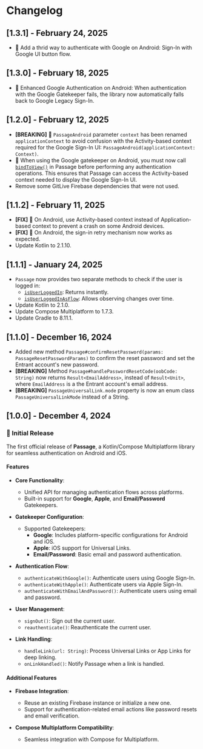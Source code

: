 
# Changelog

## [1.3.1] - February 24, 2025
- 🤖 Add a thrid way to authenticate with Google on Android: Sign-In with Google UI button flow.

## [1.3.0] - February 18, 2025
- 🤖 Enhanced Google Authentication on Android: When authentication with the Google Gatekeeper fails, the library now automatically falls back to Google Legacy Sign-In.

## [1.2.0] - February 12, 2025
- **[BREAKING]** 🤖 `PassageAndroid` parameter `context` has been renamed `applicationContext` to avoid confusion with the Activity-based context required for the Google Sign-In UI: `PassageAndroid(applicationContext: Context)`.
- 🤖 When using the Google gatekeeper on Android, you must now call [`bindToView()`](https://github.com/Tweener/passage/blob/main/passage/src/commonMain/kotlin/com/tweener/passage/Passage.kt#L107) in Passage before performing any authentication operations. This ensures that Passage can access the Activity-based context needed to display the Google Sign-In UI.
- Remove some GitLive Firebase dependencies that were not used.

## [1.1.2] - February 11, 2025
- **[FIX]** 🤖 On Android, use Activity-based context instead of Application-based context to prevent a crash on some Android devices.
- **[FIX]** 🤖 On Android, the sign-in retry mechanism now works as expected.
- Update Kotlin to 2.1.10.

## [1.1.1] - January 24, 2025
- `Passage` now provides two separate methods to check if the user is logged in:
  - [`isUserLoggedIn`](https://github.com/Tweener/passage/blob/main/passage/src/commonMain/kotlin/com/tweener/passage/Passage.kt#L128): Returns instantly.
  - [`isUserLoggedInAsFlow`](https://github.com/Tweener/passage/blob/main/passage/src/commonMain/kotlin/com/tweener/passage/Passage.kt#L136): Allows observing changes over time.
- Update Kotlin to 2.1.0.
- Update Compose Multiplatform to 1.7.3.
- Update Gradle to 8.11.1.

## [1.1.0] - December 16, 2024
- Added new method `Passage#confirmResetPassword(params: PassageResetPasswordParams)` to confirm the reset password and set the Entrant account's new password.
- **[BREAKING]** Method `Passage#handlePasswordResetCode(oobCode: String)` now returns `Result<EmailAddress>`, instead of `Result<Unit>`, where `EmailAddress` is a the Entrant account's email address.
- **[BREAKING]** `PassageUniversalLink.mode` property is now an enum class `PassageUniversalLinkMode` instead of a String.

## [1.0.0] - December 4, 2024

### 🚀 Initial Release

The first official release of **Passage**, a Kotlin/Compose Multiplatform library for seamless authentication on Android and iOS.

#### Features
- **Core Functionality**:
  - Unified API for managing authentication flows across platforms.
  - Built-in support for **Google**, **Apple**, and **Email/Password** Gatekeepers.

- **Gatekeeper Configuration**:
  - Supported Gatekeepers:
    - **Google**: Includes platform-specific configurations for Android and iOS.
    - **Apple**: iOS support for Universal Links.
    - **Email/Password**: Basic email and password authentication.

- **Authentication Flow**:
  - `authenticateWithGoogle()`: Authenticate users using Google Sign-In.
  - `authenticateWithApple()`: Authenticate users via Apple Sign-In.
  - `authenticateWithEmailAndPassword()`: Authenticate users using email and password.

- **User Management**:
  - `signOut()`: Sign out the current user.
  - `reauthenticate()`: Reauthenticate the current user.

- **Link Handling**:
  - `handleLink(url: String)`: Process Universal Links or App Links for deep linking.
  - `onLinkHandled()`: Notify Passage when a link is handled.

#### Additional Features
- **Firebase Integration**:
  - Reuse an existing Firebase instance or initialize a new one.
  - Support for authentication-related email actions like password resets and email verification.

- **Compose Multiplatform Compatibility**:
  - Seamless integration with Compose for Multiplatform.
